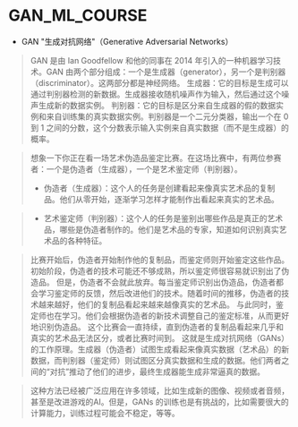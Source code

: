 # GAN_ML_COURSE

- GAN "生成对抗网络"（Generative Adversarial Networks）
> GAN 是由 Ian Goodfellow 和他的同事在 2014 年引入的一种机器学习技术。GAN 由两个部分组成：一个是生成器（generator），另一个是判别器（discriminator）。这两部分都是神经网络。
生成器：它的目标是生成可以通过判别器检测的新数据。生成器接收随机噪声作为输入，然后通过这个噪声生成新的数据实例。
判别器：它的目标是区分来自生成器的假的数据实例和来自训练集的真实数据实例。判别器是一个二元分类器，输出一个在 0 到 1 之间的分数，这个分数表示输入实例来自真实数据（而不是生成器）的概率。

> 想象一下你正在看一场艺术伪造品鉴定比赛。在这场比赛中，有两位参赛者：一个是伪造者（生成器），一个是艺术鉴定师（判别器）。
> - 伪造者（生成器）：这个人的任务是创建看起来像真实艺术品的复制品。他们从零开始，逐渐学习怎样才能制作出看起来真实的艺术品。

> - 艺术鉴定师（判别器）：这个人的任务是鉴别出哪些作品是真正的艺术品，哪些是伪造者制作的。他们是艺术品的专家，知道如何识别真实艺术品的各种特征。

> 比赛开始后，伪造者开始制作他的复制品，而鉴定师则开始鉴定这些作品。初始阶段，伪造者的技术可能还不够成熟，所以鉴定师很容易就识别出了伪造品。
但是，伪造者不会就此放弃。每当鉴定师识别出伪造品，伪造者都会学习鉴定师的反馈，然后改进他们的技术。随着时间的推移，伪造者的技术越来越好，他们的复制品看起来越来越像真实的艺术品。
与此同时，鉴定师也在学习。他们会根据伪造者的新技术调整自己的鉴定标准，从而更好地识别伪造品。
这个比赛会一直持续，直到伪造者的复制品看起来几乎和真实的艺术品无法区分，或者比赛时间到。
这就是生成对抗网络（GANs）的工作原理。生成器（伪造者）试图生成看起来像真实数据（艺术品）的新数据，而判别器（鉴定师）则试图区分真实数据和生成的数据。他们两者之间的“对抗”推动了他们的进步，最终生成器能生成非常逼真的数据。

> 这种方法已经被广泛应用在许多领域，比如生成新的图像、视频或者音频，甚至是改进游戏的AI。但是，GANs 的训练也是有挑战的，比如需要很大的计算能力，训练过程可能会不稳定，等等。
